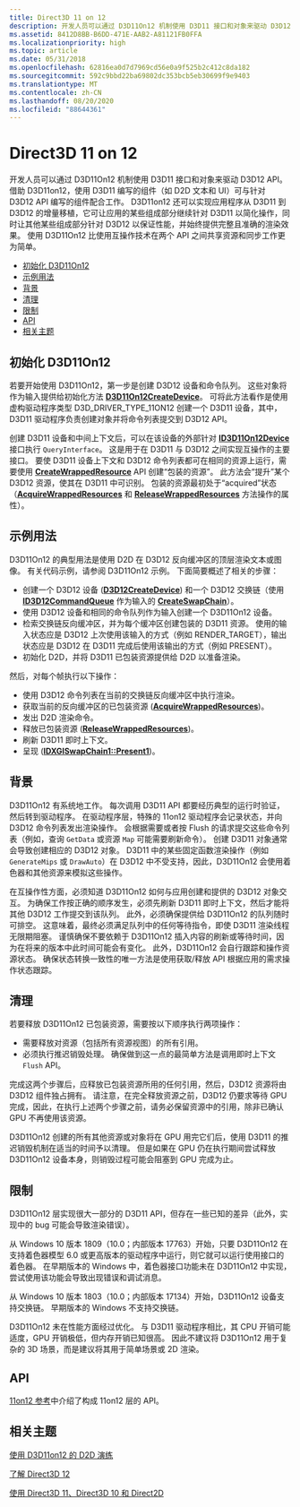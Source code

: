 ```yaml
---
title: Direct3D 11 on 12
description: 开发人员可以通过 D3D11On12 机制使用 D3D11 接口和对象来驱动 D3D12 API。
ms.assetid: 8412D8BB-B6DD-471E-AAB2-A81121FB0FFA
ms.localizationpriority: high
ms.topic: article
ms.date: 05/31/2018
ms.openlocfilehash: 62816ea0d7d7969cd56e0a9f525b2c412c8da182
ms.sourcegitcommit: 592c9bbd22ba69802dc353bcb5eb30699f9e9403
ms.translationtype: MT
ms.contentlocale: zh-CN
ms.lasthandoff: 08/20/2020
ms.locfileid: "88644361"
---
```

# <a name="direct3d-11-on-12"></a>Direct3D 11 on 12

开发人员可以通过 D3D11On12 机制使用 D3D11 接口和对象来驱动 D3D12 API。 借助 D3D11on12，使用 D3D11 编写的组件（如 D2D 文本和 UI）可与针对 D3D12 API 编写的组件配合工作。 D3D11on12 还可以实现应用程序从 D3D11 到 D3D12 的增量移植，它可让应用的某些组成部分继续针对 D3D11 以简化操作，同时让其他某些组成部分针对 D3D12 以保证性能，并始终提供完整且准确的渲染效果。 使用 D3D11On12 比使用互操作技术在两个 API 之间共享资源和同步工作更为简单。

-   [初始化 D3D11On12](#initializing-d3d11on12)
-   [示例用法](#example-usage)
-   [背景](#background)
-   [清理](#cleaning-up)
-   [限制](#limitations)
-   [API](#apis)
-   [相关主题](#related-topics)

## <a name="initializing-d3d11on12"></a>初始化 D3D11On12

若要开始使用 D3D11On12，第一步是创建 D3D12 设备和命令队列。 这些对象将作为输入提供给初始化方法 [**D3D11On12CreateDevice**](/windows/desktop/api/d3d11on12/nf-d3d11on12-d3d11on12createdevice)。 可将此方法看作是使用虚构驱动程序类型 D3D\_DRIVER\_TYPE\_11ON12 创建一个 D3D11 设备，其中，D3D11 驱动程序负责创建对象并将命令列表提交到 D3D12 API。

创建 D3D11 设备和中间上下文后，可以在该设备的外部针对 [**ID3D11On12Device**](/windows/desktop/api/d3d11on12/nn-d3d11on12-id3d11on12device) 接口执行 `QueryInterface`。 这是用于在 D3D11 与 D3D12 之间实现互操作的主要接口。 要使 D3D11 设备上下文和 D3D12 命令列表都可在相同的资源上运行，需要使用 [**CreateWrappedResource**](/windows/desktop/api/d3d11on12/nf-d3d11on12-id3d11on12device-createwrappedresource) API 创建“包装的资源”。 此方法会“提升”某个 D3D12 资源，使其在 D3D11 中可识别。 包装的资源最初处于“acquired”状态（[**AcquireWrappedResources**](/windows/desktop/api/d3d11on12/nf-d3d11on12-id3d11on12device-acquirewrappedresources) 和 [**ReleaseWrappedResources**](/windows/desktop/api/d3d11on12/nf-d3d11on12-id3d11on12device-releasewrappedresources) 方法操作的属性）。

## <a name="example-usage"></a>示例用法

D3D11On12 的典型用法是使用 D2D 在 D3D12 反向缓冲区的顶层渲染文本或图像。 有关代码示例，请参阅 D3D11On12 示例。 下面简要概述了相关的步骤：

-   创建一个 D3D12 设备 ([**D3D12CreateDevice**](/windows/desktop/api/d3d12/nf-d3d12-d3d12createdevice)) 和一个 D3D12 交换链（使用 [**ID3D12CommandQueue**](/windows/desktop/api/d3d12/nn-d3d12-id3d12commandqueue) 作为输入的 [**CreateSwapChain**](/windows/desktop/api/dxgi/nf-dxgi-idxgifactory-createswapchain)）。
-   使用 D3D12 设备和相同的命令队列作为输入创建一个 D3D11On12 设备。
-   检索交换链反向缓冲区，并为每个缓冲区创建包装的 D3D11 资源。 使用的输入状态应是 D3D12 上次使用该输入的方式（例如 RENDER\_TARGET），输出状态应是 D3D12 在 D3D11 完成后使用该输出的方式（例如 PRESENT）。
-   初始化 D2D，并将 D3D11 已包装资源提供给 D2D 以准备渲染。

然后，对每个帧执行以下操作：

-   使用 D3D12 命令列表在当前的交换链反向缓冲区中执行渲染。
-   获取当前的反向缓冲区的已包装资源 ([**AcquireWrappedResources**](/windows/desktop/api/d3d11on12/nf-d3d11on12-id3d11on12device-acquirewrappedresources))。
-   发出 D2D 渲染命令。
-   释放已包装资源 ([**ReleaseWrappedResources**](/windows/desktop/api/d3d11on12/nf-d3d11on12-id3d11on12device-releasewrappedresources))。
-   刷新 D3D11 即时上下文。
-   呈现 ([**IDXGISwapChain1::Present1**](/windows/desktop/api/dxgi1_2/nf-dxgi1_2-idxgiswapchain1-present1))。

## <a name="background"></a>背景

D3D11On12 有系统地工作。 每次调用 D3D11 API 都要经历典型的运行时验证，然后转到驱动程序。 在驱动程序层，特殊的 11on12 驱动程序会记录状态，并向 D3D12 命令列表发出渲染操作。 会根据需要或者按 Flush 的请求提交这些命令列表（例如，查询 `GetData` 或资源 `Map` 可能需要刷新命令）。 创建 D3D11 对象通常会导致创建相应的 D3D12 对象。 D3D11 中的某些固定函数渲染操作（例如 `GenerateMips` 或 `DrawAuto`）在 D3D12 中不受支持，因此，D3D11On12 会使用着色器和其他资源来模拟这些操作。

在互操作性方面，必须知道 D3D11On12 如何与应用创建和提供的 D3D12 对象交互。 为确保工作按正确的顺序发生，必须先刷新 D3D11 即时上下文，然后才能将其他 D3D12 工作提交到该队列。 此外，必须确保提供给 D3D11On12 的队列随时可排空。 这意味着，最终必须满足队列中的任何等待指令，即使 D3D11 渲染线程无限期阻塞。 谨慎确保不要依赖于 D3D11On12 插入内容的刷新或等待时间，因为在将来的版本中此时间可能会有变化。 此外，D3D11On12 会自行跟踪和操作资源状态。 确保状态转换一致性的唯一方法是使用获取/释放 API 根据应用的需求操作状态跟踪。

## <a name="cleaning-up"></a>清理

若要释放 D3D11On12 已包装资源，需要按以下顺序执行两项操作：

-   需要释放对资源（包括所有资源视图）的所有引用。
-   必须执行推迟销毁处理。 确保做到这一点的最简单方法是调用即时上下文 `Flush` API。

完成这两个步骤后，应释放已包装资源所用的任何引用，然后，D3D12 资源将由 D3D12 组件独占拥有。 请注意，在完全释放资源之前，D3D12 仍要求等待 GPU 完成，因此，在执行上述两个步骤之前，请务必保留资源中的引用，除非已确认 GPU 不再使用该资源。

D3D11On12 创建的所有其他资源或对象将在 GPU 用完它们后，使用 D3D11 的推迟销毁机制在适当的时间予以清理。 但是如果在 GPU 仍在执行期间尝试释放 D3D11On12 设备本身，则销毁过程可能会阻塞到 GPU 完成为止。

## <a name="limitations"></a>限制

D3D11On12 层实现很大一部分的 D3D11 API，但存在一些已知的差异（此外，实现中的 bug 可能会导致渲染错误）。

从 Windows 10 版本 1809（10.0；内部版本 17763）开始，只要 D3D11On12 在支持着色器模型 6.0 或更高版本的驱动程序中运行，则它就可以运行使用接口的着色器。 在早期版本的 Windows 中，着色器接口功能未在 D3D11On12 中实现，尝试使用该功能会导致出现错误和调试消息。

从 Windows 10 版本 1803（10.0；内部版本 17134）开始，D3D11On12 设备支持交换链。 早期版本的 Windows 不支持交换链。

D3D11On12 未在性能方面经过优化。 与 D3D11 驱动程序相比，其 CPU 开销可能适度，GPU 开销极低，但内存开销已知很高。 因此不建议将 D3D11On12 用于复杂的 3D 场景，而是建议将其用于简单场景或 2D 渲染。

## <a name="apis"></a>API

[11on12 参考](direct3d-11on12-reference.md)中介绍了构成 11on12 层的 API。

## <a name="related-topics"></a>相关主题

<dl> <dt>

[使用 D3D11on12 的 D2D 演练](d2d-using-d3d11on12.md)
</dt> <dt>

[了解 Direct3D 12](directx-12-getting-started.md)
</dt> <dt>

[使用 Direct3D 11、Direct3D 10 和 Direct2D](direct3d-12-interop.md)
</dt> </dl>

 

 